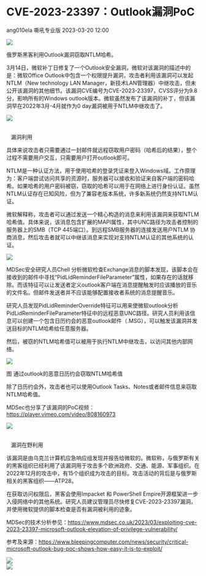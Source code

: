 #  CVE-2023-23397：Outlook漏洞PoC   
ang010ela  嘶吼专业版   2023-03-20 12:00  
  
![](https://mmbiz.qpic.cn/mmbiz_gif/wpkib3J60o297rwgIksvLibPOwR24tqI8dGRUah80YoBLjTBJgws2n0ibdvfvv3CCm0MIOHTAgKicmOB4UHUJ1hH5g/640?wx_fmt=gif "")  
  
  
俄罗斯黑客利用Outlook漏洞窃取NTLM哈希。   
  
3月14日，微软补丁日修复了一个Outlook安全漏洞，微软对该漏洞的描述中的是：微软Office Outlook中包含一个权限提升漏洞，攻击者利用该漏洞可以发起NTLM（New technology LAN Manager，新技术LAN管理器）中继攻击，但未公开该漏洞的其他细节。该漏洞CVE编号为CVE-2023-23397，CVSS评分为9.8分，影响所有的Windows outlook版本。微软虽然发布了该漏洞的补丁，但该漏洞早在2022年3月-4月就作为0 day漏洞被用于NTLM中继攻击了。  
  
![](https://mmbiz.qpic.cn/sz_mmbiz_png/wpkib3J60o28Y7G6cy8jBedEHRZuNdjrjhQN1Gyqwh4IJ0ReOgicwpZbiaWG4jKd7yItgjkro6696d091WrLhuHvQ/640?wx_fmt=png "")  
      

    漏洞利用  
  
具体来说攻击者只需要通过一封邮件就远程窃取用户密码（哈希后的结果），整个过程不需要用户交互，只需要用户打开outlook即可。  
  
NTLM是一种认证方法，用于使用哈希的登录凭证来登入Windows域。工作原理为：客户端尝试访问共享的资源时，服务器可以接收和验证来自客户端的密码哈希。如果哈希的用户密码被窃，窃取的哈希可以用于在网络上进行身份认证。虽然NTLM认证存在已知风险，但为了兼容老版本系统，许多新系统仍然支持NTLM认证。  
  
微软解释称，攻击者可以通过发送一个精心构造的消息来利用该漏洞来获取NTLM哈希值。具体来说，该消息包含扩展的MAPI属性，其中UNC路径为攻击者控制的服务器上的SMB（TCP 445端口）。到远程SMB服务器的连接发送用户NTLM 协商消息，然后攻击者就可以中继该消息来实现对支持NTLM认证的其他系统的认证。  
  
![](https://mmbiz.qpic.cn/sz_mmbiz_png/wpkib3J60o28Y7G6cy8jBedEHRZuNdjrj9vbl47B1m7pbFEhwyrnZstDCKLIDSM2CdNe7icgca6ajich68Yhjribicw/640?wx_fmt=png "")  
  
MDSec安全研究人员Chell 分析微软检查Exchange消息的脚本发现，该脚本会在接收到的邮件中寻找“PidLidReminderFileParameter”属性，如果存在的话就移除。而该特征可以让发送者定义outlook客户端在消息提醒触发时应该播放的音乐的文件名。但邮件发送者并不应该能够配置接收者系统的消息提醒音乐。  
  
研究人员发现PidLidReminderOverride特征可以用来使微软outlook分析PidLidReminderFileParameter特征中的远程恶意UNC路径。研究人员利用该信息可以创建一个包含日历约会的恶意outlook邮件（.MSG），可以触发该漏洞并发送目标的NTLM哈希给任意服务器。  
  
然后，被窃的NTLM哈希值可以被用于执行NTLM中继攻击，以访问其他内部网络。  
  
![](https://mmbiz.qpic.cn/sz_mmbiz_png/wpkib3J60o28Y7G6cy8jBedEHRZuNdjrjERDm5mx7WK7N36X8FTuAicWI6snXjAqyQ3wkcbqDuw6L1yq923y7VXA/640?wx_fmt=png "")  
  
图 通过outlook的恶意日历约会窃取NTLM哈希值  
  
除了日历约会外，攻击者也可以使用Outlook Tasks、Notes或者邮件信息来窃取NTLM哈希值。  
  
MDSec也分享了该漏洞的PoC视频：https://player.vimeo.com/video/808160973  
  
![](https://mmbiz.qpic.cn/sz_mmbiz_png/wpkib3J60o28Y7G6cy8jBedEHRZuNdjrjhQN1Gyqwh4IJ0ReOgicwpZbiaWG4jKd7yItgjkro6696d091WrLhuHvQ/640?wx_fmt=png "")  
      

    漏洞在野利用  
  
该漏洞是由乌克兰计算机应急响应组发现并报告给微软的。微软称，与俄罗斯有关的黑客组织已经利用了该漏洞用于攻击多个欧洲政府、交通、能源、军事组织。在2022年12月的攻击中，有15个组织成为攻击的目标。攻击活动的背后是与俄罗斯相关的黑客组织——ATP28。  
  
在获取访问权限后，黑客会使用Impacket 和 PowerShell Empire开源框架进一步入侵网络中的其他系统。研究人员建议管理员尽快修复CVE-2023-23397漏洞，并使用微软提供的脚本检查是否有漏洞被利用的迹象。  
  
MDSec的技术分析参见：https://www.mdsec.co.uk/2023/03/exploiting-cve-2023-23397-microsoft-outlook-elevation-of-privilege-vulnerability/  
  
参考及来源：https://www.bleepingcomputer.com/news/security/critical-microsoft-outlook-bug-poc-shows-how-easy-it-is-to-exploit/  
  
![](https://mmbiz.qpic.cn/sz_mmbiz_png/wpkib3J60o28Y7G6cy8jBedEHRZuNdjrjaPVBCmneyuD8lNyRw2xDCxyDl5gzApsIos0kupkx8nI0EKg5Rriaicmg/640?wx_fmt=png "")  
![](https://mmbiz.qpic.cn/sz_mmbiz_png/wpkib3J60o2icEjy5ZrpCcgr4BicXicPv08DSsrgibDcJQpvwkZoO4OqdIpJNhj6TO5xV0ic0AnVf7f2kcPnNevQlTtQ/640?wx_fmt=png "")  
  
  
